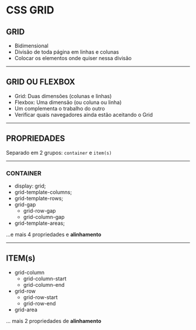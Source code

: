 # CSS GRID

## GRID

 -  Bidimensional
 - Divisão de toda página em linhas e colunas
 - Colocar os elementos onde quiser nessa divisão

---

## GRID OU FLEXBOX

 - Grid: Duas dimensões (colunas e linhas)
 - Flexbox: Uma dimensão (ou coluna ou linha)
 - Um complementa o trabalho do outro
 - Verificar quais navegadores ainda estão aceitando o Grid

---

 ## PROPRIEDADES

 Separado em 2 grupos:
 `container` e `item(s)`

---

 ### CONTAINER

 - display: grid; <!-- inicia dizendo que é um grid-->
 - grid-template-columns; <!-- fatia o template em colunas -->
 - grid-template-rows; <!-- fatia o template em linhas -->
 - grid-gap <!-- sobre os espaçamentos podendo ser por linha ou coluna -->
    - grid-row-gap
    - grid-column-gap
 - grid-template-areas; <!-- delimita as áreas -->

 ...e mais 4 propriedades e **alinhamento**

 ---

 ## ITEM(s)

 - grid-column  <!-- determina onde vai ficar o item conforme seu fatiamento-->
    - grid-column-start
    - grid-column-end
- grid-row <!--  determina onde vai ficar o item na linha conforme fatiamento-->
    - grid-row-start
    - grid-row-end
- grid-area <!-- diz onde vai ficar na área conforme  a escolha no container-->

... mais 2 propriedades de **alinhamento**